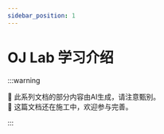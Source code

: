 ```yaml
---
sidebar_position: 1
---
```


# OJ Lab 学习介绍

:::warning

🤖 此系列文档的部分内容由AI生成，请注意甄别。<br/>
🚧 这篇文档还在施工中，欢迎参与完善。

:::
